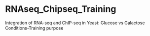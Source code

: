 # RNAseq_Chipseq_Training
Integration of RNA-seq and ChIP-seq in Yeast: Glucose vs Galactose Conditions-Training purpose
